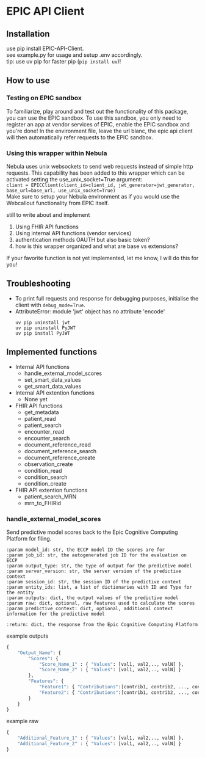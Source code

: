 # EPIC API Client

## Installation

use pip install EPIC-API-Client.<br/>
see example.py for usage and setup .env accordingly.<br/>
tip: use uv pip for faster pip (`pip install uv`)!<br/>

## How to use

### Testing on EPIC sandbox
To familiarize, play around and test out the functionality of this package, you can use the EPIC sandbox. To use this sandbox, you only need to register an app at vendor services of EPIC, enable the EPIC sandbox and you're done! In the environment file, leave the url blanc, the epic api client will then automatically refer requests to the EPIC sandbox.

### Using this wrapper within Nebula
Nebula uses unix websockets to send web requests instead of simple http requests. This capability has been added to this wrapper which can be activated setting the use_unix_socket=True argument:<br/>
`client = EPICClient(client_id=client_id, jwt_generator=jwt_generator, base_url=base_url, use_unix_socket=True)`<br/>
Make sure to setup your Nebula environment as if you would use the Webcallout functionality from EPIC itself.<br/>

still to write about and implement
1. Using FHIR API functions
2. Using internal API functions (vendor services)
3. authentication methods OAUTH but also basic token?
4. how is this wrapper organized and what are base vs extensions?

If your favorite function is not yet implemented, let me know, I will do this for you!

## Troubleshooting
- To print full requests and response for debugging purposes, initialise the client with `debug_mode=True`.<br/>
- AttributeError: module 'jwt' object has no attribute 'encode'<br/>
    ```
    uv pip uninstall jwt
    uv pip uninstall PyJWT
    uv pip install PyJWT
    ```

## Implemented functions
- Internal API functions
    - handle_external_model_scores
    - set_smart_data_values
    - get_smart_data_values
- Internal API extention functions
    - None yet
- FHIR API functions
    - get_metadata
    - patient_read
    - patient_search
    - encounter_read
    - encounter_search
    - document_reference_read
    - document_reference_search
    - document_reference_create
    - observation_create
    - condition_read
    - condition_search
    - condition_create
- FHIR API extention functions
    - patient_search_MRN
    - mrn_to_FHIRid

### handle_external_model_scores

Send predictive model scores back to the Epic Cognitive Computing Platform for filing.
```
:param model_id: str, the ECCP model ID the scores are for
:param job_id: str, the autogenerated job ID for the evaluation on ECCP
:param output_type: str, the type of output for the predictive model
:param server_version: str, the server version of the predictive context
:param session_id: str, the session ID of the predictive context
:param entity_ids: list, a list of dictionaries with ID and Type for the entity
:param outputs: dict, the output values of the predictive model
:param raw: dict, optional, raw features used to calculate the scores
:param predictive_context: dict, optional, additional context information for the predictive model

:return: dict, the response from the Epic Cognitive Computing Platform
```
example outputs
```python
{
    "Output_Name": {
        "Scores": {
            "Score_Name_1" : { "Values": [val1, val2,.., valN] },
            "Score_Name_2" : { "Values": [val1, val2,.., valN] }
        },
        "Features": {
            "Feature1": { "Contributions":[contrib1, contrib2, ..., contribN]},
            "Feature2": { "Contributions":[contrib1, contrib2, ..., contribN]}
        }
    }
}
```
example raw
```python
{
    "Additional_Feature_1" : { "Values": [val1, val2,.., valN] },
    "Additional_Feature_2" : { "Values": [val1, val2,.., valN] }
}
```
